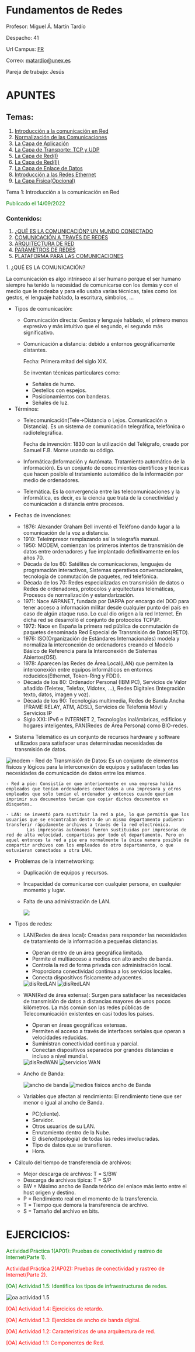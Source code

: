 # Fundamentos de Redes

Profesor: Miguel Á. Martín Tardío

Despacho: 41

Url Campus: [FR](https://campusvirtual.unex.es/zonauex/avuex/course/view.php?id=6323)

Correo: matardio@unex.es

Pareja de trabajo: Jesús 

# APUNTES
## Temas: 
<ol>
    <li><a href="#tema1">Introducción a la comunicación en Red</a></li>
    <li><a href="#tema2">Normalización de las Comunicaciones</a></li>
    <li><a href="#tema3">La Capa de Aplicación</a></li>
    <li><a href="#tema4">La Capa de Transporte: TCP y UDP</a></li>
    <li><a href="#tema5">La Capa de Red(I)</a></li>
    <li><a href="#tema6">La Capa de Red(II)</a></li>
    <li><a href="#tema7">La Capa de Enlace de Datos</a></li>
    <li><a href="#tema8">Introducción a las Redes Ethernet</a></li>
    <li><a href="#tema9">La Capa Física(Opcional)</a></li>
</ol>

<p id="tema1">Tema 1: Introducción a la comunicación en Red</p>

<p style="color: green">Publicado el 14/09/2022</p>

### Contenidos:

<ol>
    <li><a href="#definicion">¿QUÉ ES LA COMUNICACIÓN? UN MUNDO CONECTADO</a></li>
    <li><a href="#comunicacion">COMUNICACIÓN A TRAVÉS DE REDES</a></li>
    <li><a href="#arquitectura">ARQUITECTURA DE RED</a></li>
    <li><a href="#parametros">PARÁMETROS DE REDES</a></li>
    <li><a href="#plataforma">PLATAFORMA PARA LAS COMUNICACIONES</a></li>
</ol>

<p id="definicion">1. ¿QUÉ ES LA COMUNICACIÓN?</p>
<p>
La comunicación es algo intrínseco al ser humano porque el ser humano siempre ha tenido la necesidad de comunicarse con los demás y con el medio que le rodeaba y para ello usaba varias técnicas, tales como los gestos, el lenguaje hablado, la escritura, símbolos, ...

- Tipos de comunicación:
    - Comunicación directa: Gestos y lenguaje hablado, el primero menos expresivo y más intuitivo que el segundo, el segundo más significativo.
    - Comunicación a distancia: debido a entornos geográficamente distantes.
  
        Fecha: Primera mitad del siglo XIX.
  
        Se inventan técnicas particulares como: 
      - Señales de humo.
      - Destellos con espejos.
      - Posicionamientos con banderas.
      - Señales de luz.
- Términos:
  - Telecomunicación(Tele->Distancia o Lejos. Comunicación a Distancia). Es un sistema de comunicación telegráfica, telefónica o radiotelegráfica.
  
     Fecha de invención: 1830 con la utilización del Telégrafo, creado por Samuel F.B. Morse usando su código.
  - Informática:(Información y Autómata. Tratamiento automático de la información). Es un conjunto de conocimientos científicos y técnicas que hacen posible el tratamiento automático de la información por medio de ordenadores.
  - Telemática. Es la convergencia entre las telecomunicaciones y la informática, es decir, es la ciencia que trata de la conectividad y comunicación a distancia entre procesos.
</p>

- Fechas de invenciones:
  - 1876: Alexander Graham Bell inventó el Teléfono dando lugar a la comunicación de la voz a distancia.
  - 1910: Teleimpresor remplazando así la telegrafía manual.
  - 1950: MODEM, comienzan los primeros intentos de transmisión de datos entre ordenadores y fue implantado definitivamente en los años 70.
  - Década de los 60: Satélites de comunicaciones, lenguajes de programación interactivos, Sistemas operativos conversacionales, tecnología de conmutación de paquetes, red telefónica.
  - Década de los 70: Redes especializadas en transmisión de datos o Redes de ordenadores, protocolos y arquitecturas telemáticas, Procesos de normalización y estandarización.
  - 1971: Nace ARPANET, fundada por DARPA por encargo del DOD para tener acceso a información militar desde cualquier punto del país en caso de algún ataque ruso. Lo cual dio origen a la red Internet. En dicha red se desarrolló el conjunto de protocolos TCP\IP.
  - 1972: Nace en España la primera red pública de conmutación de paquetes denominada Red Especial de Transmisión de Datos(RETD).
  - 1976: ISO(Organización de Estándares Internacionales) modela y normaliza la interconexión de ordenadores creando el Modelo Básico de Referencia para la Interconexión de Sistemas Abiertos(OSI).
  - 1978: Aparecen las Redes de Área Local(LAN) que permiten la interconexión entre equipos informáticos en entornos reducidos(Ethernet, Token-Ring y FDDI).
  - Década de los 80: Ordenador Personal (IBM PC), Servicios de Valor añadido (Teletex, Telefax, Vidotex, ...), Redes Digitales (Integración texto, datos, imagen y voz).
  - Década de los 90: Tecnologías multimedia, Redes de Banda Ancha (FRAME RELAY, ATM, ADSL), Servicios de Telefonía Móvil y Servicios IP
  - Siglo XXI: IPv6 e INTERNET 2, Tecnologías inalámbricas, edificios y hogares inteligentes, PAN(Redes de Área Persona) como BIO-redes.

- Sistema Telemático es un conjunto de recursos hardware y software utilizados para satisfacer unas determinadas necesidades de transmisión de datos.

<img src="Doc_Img/modem.png" alt="modem">
    - Red de Transmisión de Datos: Es un conjunto de elementos físicos y lógicos para la interconexión de equipos y satisfacen todas las necesidades de comunicación de datos entre los mismos.

    - Red a pie: Consistía en que anteriormente en una empresa había empleados que tenían ordenadores conectados a una impresora y otros empleados que solo tenían el ordenador y entonces cuando querían imprimir sus documentos tenían que copiar dichos documentos en disquetes.

    - LAN: se inventó para sustituir la red a pie, lo que permitía que los usuarios que se encontraban dentro de un mismo departamento pudieran transferir rápidamente archivos a través de la red electrónica. 
            Las impresoras autónomas fueron sustituidas por impresoras de red de alta velocidad, compartidas por todo el departamento. Pero en aquel entonces la red a pie era normalmente la única manera posible de compartir archivos con los empleados de otro departamento, o que estuvieran conectados a otra LAN.
- Problemas de la internetworking:
  - Duplicación de equipos y recursos.
  - Incapacidad de comunicarse con cualquier persona, en cualquier momento y lugar.
  - Falta de una administración de LAN.
  
    <img src="Doc_Img/redDatos.png">

- Tipos de redes:
  - LAN(Redes de área local): Creadas para responder las necesidades de tratamiento de la información a pequeñas distancias.
    - Operan dentro de un área geográfica limitada.
    - Permite el multiacceso a medios con alto ancho de banda.
    - Controla la red de forma privada con administración local.
    - Proporciona conectividad continua a los servicios locales.
    - Conecta dispositivos físicamente adyacentes.
    
    <img src="Doc_Img/dispositivosRedLAN.png" alt="disRedLAN">
    
    <img src="Doc_Img/LAN.png" alt="disRedLAN">
  
  - WAN(Red de área extensa): Surgen para satisfacer las necesidades de transmisión de datos a distancias mayores de unos pocos kilómetros. La más común son las redes públicas de Telecomunicación existentes en casi todos los países.
    - Operan en áreas geográficas extensas.
    - Permiten el acceso a través de interfaces seriales que operan a velocidades reducidas.
    - Suministran conectividad continua y parcial.
    - Conectan dispositivos separados por grandes distancias e incluso a nivel mundial.
    
    <img src="Doc_Img/dispositivosRedWAN.png" alt="disRedWAN">
    
    <img src="Doc_Img/serviciosWAN.png" alt="servicios WAN">
     
  - Ancho de Banda:
    
    <img src="Doc_Img/unidadAnchoBanda.png" alt="ancho de banda">
    
    <img src="Doc_Img/mediosFisicosAnchoBanda.png" alt="medios fisicos ancho de Banda">
  
  - Variables que afectan al rendimiento: El rendimiento tiene que ser menor o igual al ancho de Banda. 
    - PC(cliente).
    - Servidor.
    - Otros usuarios de su LAN.
    - Enrutamiento dentro de la Nube.
    - El diseño(topología) de todas las redes involucradas.
    - Tipo de datos que se transfieren.
    - Hora.
  
- Cálculo del tiempo de transferencia de archivos:
  - Mejor descarga de archivos: T = S/BW
  - Descarga de archivos típica: T = S/P
  - BW = Máximo ancho de Banda teórico del enlace más lento entre el host origen y destino.
  - P = Rendimiento real en el momento de la transferencia.
  - T = Tiempo que demora la transferencia de archivo.
  - S = Tamaño del archivo en bits.
   
# EJERCICIOS:

<span style="color: green">Actividad Práctica 1(AP01): Pruebas de conectividad y rastreo de Internet(Parte 1).</span>

<span style="color: red">Actividad Práctica 2(AP02): Pruebas de conectividad y rastreo de Internet(Parte 2).</span>

<span style="color: green">[OA] Actividad 1.5: Identifica los tipos de infraestructuras de redes.</span>

<img src="Doc_Img/oa_actividad_1-5.png" alt="oa actividad 1.5">

<span style="color: red">[OA] Actividad 1.4: Ejercicios de retardo.</span>

<span style="color: red">[OA] Actividad 1.3: Ejercicios de ancho de banda digital.</span>

<span style="color: red">[OA] Actividad 1.2: Características de una arquitectura de red.</span>

<span style="color: red">[OA] Actividad 1.1: Componentes de Red.</span>
